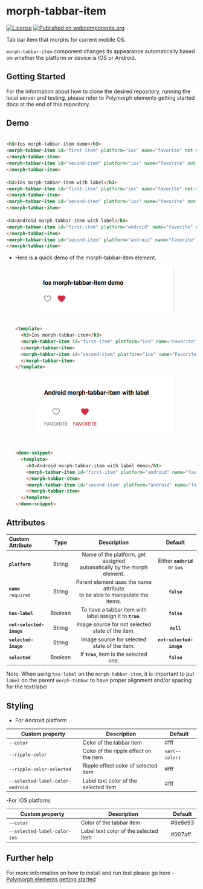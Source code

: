 # morph-tabbar-item

[![License](https://img.shields.io/badge/License-Apache%202.0-blue.svg)](https://opensource.org/licenses/Apache-2.0) [![Published on webcomponents.org](https://img.shields.io/badge/webcomponents.org-published-blue.svg)](https://www.webcomponents.org/element/PolymerElements/paper-progress)

Tab bar item that morphs for current mobile OS.

`morph-tabbar-item` component changes its appearance automatically based on whether the platform or device is IOS or Android.

## Getting Started

For the information about how to clone the desired repository, running the local server and testing, please refer to Polymorph elements getting started docs at the end of this repository.

## Demo

<!---

```
<custom-element-demo>
  <template>
    <script src="../webcomponentsjs/webcomponents-lite.js"></script>
    <link rel="import" href="../morph-shared-colors/morph-shared-colors.html">
    <link rel="import" href="../iron-demo-helpers/demo-pages-shared-styles.html">
    <link rel="import" href="morph-tabbar-item.html">
    <custom-style>
      <style is="custom-style">
        morph-tabbar-item {
          --color: gray;
          --selected-label-color-android: gray;
          --selected-label-color-ios: #bd2d40;
        }
      </style>
    </custom-style>
    <next-code-block></next-code-block>
  </template>
</custom-element-demo>
```

-->

```html

<h3>Ios morph-tabbar-item demo</h3>
<morph-tabbar-item id="first-item" platform="ios" name="favorite" not-selected-image="img/icon.svg" selected-image="img/icon_selected.svg">
</morph-tabbar-item>
<morph-tabbar-item id="second-item" platform="ios" name="favorite" not-selected-image="img/icon.svg" selected-image="img/icon_selected.svg" selected>
</morph-tabbar-item>

<h3>Ios morph-tabbar-item with label</h3>
<morph-tabbar-item id="first-item" platform="ios" name="favorite" not-selected-image="img/icon.svg" selected-image="img/icon_selected.svg"  has-label>Favorite
</morph-tabbar-item>
<morph-tabbar-item id="second-item" platform="ios" name="favorite" not-selected-image="img/icon.svg" selected-image="img/icon_selected.svg" selected has-label>Favorite
</morph-tabbar-item>

<h3>Android morph-tabbar-item with label</h3>
<morph-tabbar-item id="first-item" platform="android" name="favorite" not-selected-image="img/icon.svg" selected-image="img/icon_selected.svg"  has-label>Heart
</morph-tabbar-item>
<morph-tabbar-item id="second-item" platform="android" name="favorite" not-selected-image="img/icon.svg" selected-image="img/icon_selected.svg" selected has-label>Heart
</morph-tabbar-item>

```

- Here is a quick demo of the morph-tabbar-item element.

  <p align="center">
    <img src="demo-images/ios-demo.png" alt="IOS morph-tabbar-item demo"/>
  </p>

  ```html

  <template>
    <h3>Ios morph-tabbar-item</h3>
    <morph-tabbar-item id="first-item" platform="ios" name="Favorite" not-selected-image="../img/icon.svg" selected-image="../img/icon_selected.svg">
    </morph-tabbar-item>
    <morph-tabbar-item id="second-item" platform="ios" name="Favorite" not-selected-image="../img/icon.svg" selected-image="../img/icon_selected.svg" selected>
    </morph-tabbar-item>
  </template>

  ```

  <p align="center">
    <img src="demo-images/android-demo.png" alt="Android morph-tabbar-item demo"/>
  </p>

  ```html

  <demo-snippet>
    <template>
      <h3>Android morph-tabbar-item with label demo</h3>
      <morph-tabbar-item id="first-item" platform="android" name="favorite" not-selected-image="../img/icon.svg" selected-image="../img/icon_selected.svg" label>
      </morph-tabbar-item>
      <morph-tabbar-item id="second-item" platform="android" name="favorite" not-selected-image="../img/icon.svg" selected-image="../img/icon_selected.svg" label selected>
      </morph-tabbar-item>
    </template>
  </demo-snippet>

  ```

## Attributes

|      Custom Attribute      |   Type  |                                   Description                                  |              Default              |
|:--------------------------|:-------:|:------------------------------------------------------------------------------:|:---------------------------------:|
|       **`platform`**       |  String | Name of the platform, get assigned<br> automatically by the morph element.     | Either **`andorid`** or **`ios`** |
| **`name`** <br> `required` |  String | Parent element uses the name attribute<br> to be able to manipulate the items. | **`false`**                       |
|         **`has-label`**        | Boolean | To have a tabbar item with label assign it to **`true`**.                      | **`false`**                       |
| **`not-selected-image`**   |  String | Image source for not selected state of the item.                               | **`null`**                        |
|    **`selected-image`**    |  String | Image source for selected state of the item.                                   | **`not-selected-image`**          |
|       **`selected`**       | Boolean | If  **`true`**, item is the selected one.                                      | **`false`**                       |

Note: When using `has-label` on the `morph-tabbar-item`, it is important to put `label` on the parent `morph-tabbar` to have proper alignment and/or spacing for the text/label

## Styling

- For Android platform

Custom property                  | Description                            | Default
---------------------------------|----------------------------------------|--------------------
`--color`                        | Color of the tabbar item               | #fff
`--ripple-color`                 | Color of the ripple effect on the item | `var(--color)`
`--ripple-color-selected`        | Ripple effect color of selected item   | #fff
`--selected-label-color-android` | Label text color of the selected item  | #fff

-For IOS platform;

Custom property                  | Description                            | Default
---------------------------------|----------------------------------------|--------------------
`--color`                        | Color of the tabbar item               | #8e8e93
`--selected-label-color-ios`     | Label text color of the selected item  | #007aff

## Further help

For more information on how to install and run test please go here - [Polymorph elements getting started]

[Polymorph elements getting started]: https://github.com/moduware/polymorph-components/blob/master/INFO.md
